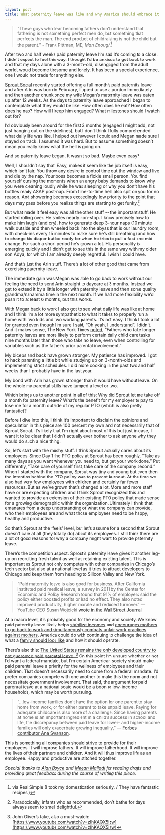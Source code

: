 ```yaml
---
layout: post
title: What paternity leave was like and why America should embrace it
---
```


> “These guys who fear becoming fathers don’t understand that fathering is not something perfect men do, but something that perfects the man. The end product of childraising is not the child but the parent.” - Frank Pittman, MD, _Man Enough_[^1]

After two and half weeks paid paternity leave I’m sad it’s coming to a close. I didn’t expect to feel this way. I thought I’d be anxious to get back to work and that my days alone with a 3-month-old, disengaged from the adult world, would become tiresome and lonely. It has been a special experience, one I would not trade for anything else. 

[Sprout Social](http://www.sproutsocial.com) recently started offering a full month’s paid paternity leave and after Arin was born in February, I opted to use a portion immediately and then another chunk once my wife Megan’s maternity leave was eaten up after 12 weeks. As the days to paternity leave approached I began to contemplate what they would be like. How often does he eat? How often does he nap? How will I keep him engaged? What milestones should I watch out for?

I’d obviously been around for the first 3 months (engaged I might add, not just hanging out on the sidelines), but I don’t think I fully comprehended what daily life was like. I helped out however I could and Megan made sure I stayed on track. I assumed it was hard. But to assume something doesn’t mean you really know what the hell is going on. 

And so paternity leave began. It wasn’t so bad. Maybe even easy?

Well, I shouldn’t say that. Easy, makes it seem like the job itself is easy, which isn’t fair. You throw any desire to control time out the window and live and die by the nap. Your boss becomes a fickle small person. You find yourself cursing the moments when an angry baby demands to know why you were cleaning loudly while he was sleeping or why you don’t have his bottles ready ASAP post-nap. From time-to-time he’ll also spit on you for no reason. And showering becomes exceedingly low priority to the point that days may pass before you realize things are starting to get funky.[^2]

But what made it feel easy was all the other stuff -- the important stuff. He started rolling over. He smiles nearly non-stop. I know precisely how to make him laugh (and cry), how to generate deep 3-hour naps (10 minute walk outside and then wheeled back into the abyss that is our laundry room, with check-ins every 15 minutes to make sure he’s still breathing) and how to change his diaper but be ready for when he tries to pull a fast one mid-change. For such a short period he’s grown a lot. His personality is emerging quickly and I didn’t get to see this in the same way with my older son Adya, for which I am already deeply regretful. I wish I could have.

And that’s just the Arin stuff. There’s a lot of other good that came from exercising paternity leave. 

The immediate gain was Megan was able to go back to work without our feeling the need to send Arin straight to daycare at 3 months. Instead we get to extend it by a little longer with paternity leave and then some quality grandma/nanamma time in the next month. If we had more flexibility we’d push it to at least 6 months, but this works. 

With Megan back to work I also got to see what daily life was like at home and I think I’m a lot more sympathetic to what it takes to properly run a home with two kids and two working parents. It’s not easy. I think I took a lot for granted even though I’m sure I said, “Oh yeah, I understand”. I didn’t. And it makes sense, The New York Times [noted](http://www.nytimes.com/2014/11/09/upshot/paternity-leave-the-rewards-and-the-remaining-stigma.html?abt=0002&abg=1), “Fathers who take longer paternity leaves are more likely to perform certain daily child care tasks nine months later than those who take no leave, even when controlling for variables such as the father’s prior parental involvement.”

My biceps and back have grown stronger. My patience has improved. I got to hack parenting a little bit while studying up on 3-month-olds and implementing strict schedules. I did more cooking in the past two and half weeks than I probably have in the last year. 

My bond with Arin has grown stronger than it would have without leave. On the whole my parental skills have jumped a level or two.  

Which brings us to another point in all of this: Why did Sprout let me take off a month for paternity leave? What’s the benefit for my employer to pay to lose me for a month outside of my regular PTO (which is also pretty fantastic)? 

Before I dive into this, I think it’s important to disclaim the opinions and speculation in this piece are 100 percent my own and not necessarily that of Sprout Social. It’s likely that I’m right about most of this but just in case, I want it to be clear that I didn’t actually ever bother to ask anyone why they would do such a nice thing.

So, let’s start with the mushy stuff. I think Sprout actually cares about its employees. Since Day 1 the PTO policy at Sprout has been roughly, “Take as many days as you want whenever you need to, but get your work done.” Put differently, “Take care of yourself first, take care of the company second.” When I started with the company, Sprout was tiny and young but even then the intention behind the PTO policy was to prevent burnout. At the time we also had very few employees with children and certainly far fewer resources. But as we’ve grown that’s changed a lot. More and more staff have or are expecting children and I think Sprout recognized this and wanted to provide an extension of their existing PTO policy that made sense for a growing demographic within the organization. Ultimately I think that emanates from a deep understanding of what the company can provide, who their employees are and what those employees need to be happy, healthy and productive. 

So that’s Sprout at the ‘feels’ level, but let’s assume for a second that Sprout doesn’t care at all (they totally do) about its employees. I still think there are a lot of good reasons for why a company might want to provide paternity leave. 

There’s the competition aspect. Sprout’s paternity leave gives it another leg-up on recruiting fresh talent as well as retaining existing talent. This is important as Sprout not only competes with other companies in Chicago’s tech sector but also at a national level as it tries to attract developers to Chicago and keep them from heading to Silicon Valley and New York. 

> “Paid maternity leave is also good for business. After California instituted paid medical leave, a survey in 2011 by the Center for Economic and Policy Research found that 91% of employers said the policy either boosted profits or had no effect. They also noted improved productivity, higher morale and reduced turnover.” — YouTube CEO Susan Wojcicki [wrote in the Wall Street Journal](http://www.wsj.com/articles/susan-wojcicki-paid-maternity-leave-is-good-for-business-1418773756)

At a macro level, it’s probably good for the economy and society. We know paid paternity leave likely helps [stabilize incomes](http://www.nytimes.com/2015/02/01/upshot/the-economic-benefits-of-paid-parental-leave.html?_r=0&abt=0002&abg=1) and [encourages mothers to go back to work and simultaneously combats unfair work practices against mothers](http://www.economist.com/news/leaders/21651215-both-parents-should-be-paid-spend-time-home-their-babies-more-hands-rock-cradle?fsrc=scn/tw/te/pe/st/morehandstorockthecradle). America could do with continuing to challenge the idea of what a [family should look like](http://www.johanbavman.se/swedish-dads) and how it should operate.  

There’s also this: [The United States remains the only developed country to not guarantee paid parental leave .](http://www.theguardian.com/us-news/2014/dec/03/-sp-america-only-developed-country-paid-maternity-leave)[^3] On this point I’m unsure whether or not I’d want a federal mandate, but I’m certain American society should make paid parental leave a priority for the wellness of employees and their children. That doesn’t necessarily need to come from a federal mandate. I’d prefer companies compete with one another to make this the norm and not necessitate government involvement. That said, the argument for paid parental leave at a national scale would be a boon to low-income households, which may be worth pursuing.

> “…low-income families don’t have the option for one parent to stay home from work, or for either parent to take unpaid leave. Paying for adequate childcare is also more of a challenge. Since having parents at home is an important ingredient in a child’s success in school and life, the discrepancy between paid leave for lower- and higher-income families will only exacerbate growing inequality,” — [Forbes contributor Ana Swanson](http://www.forbes.com/sites/anaswanson/2015/01/30/why-paternity-leave-is-just-for-the-rich/).

This is something all companies should strive to provide for their employees. It will improve fathers. It will improve fatherhood. It will improve the lives of their partners and children. And it will thus improve life as an employee. Happy and productive are stitched together. 

*Special thanks to [Alan Boyce](https://www.twitter.com/aboyce) and [Megan Malladi](https://twitter.com/megeth124) for reading drafts and providing great feedback during the course of writing this piece.*

[^1]:	via Real Simple (I took my domestication seriously. / They have fantastic recipes.) 

[^2]:	Paradoxically, infants who as recommended, don’t bathe for days always seem to smell delightful.

[^3]:	John Oliver’s take, also a must-watch: [https://www.youtube.com/watch?v=zIhKAQX5izw](https://www.youtube.com/watch?v=zIhKAQX5izw)











